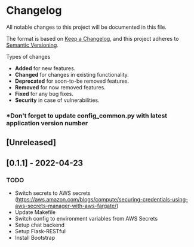 # Changelog

All notable changes to this project will be documented in this file.

The format is based on [Keep a Changelog](https://keepachangelog.com/en/1.0.0/),
and this project adheres to [Semantic Versioning](https://semver.org/spec/v2.0.0.html).

Types of changes
* **Added** for new features.
* **Changed** for changes in existing functionality.
* **Deprecated** for soon-to-be removed features.
* **Removed** for now removed features.
* **Fixed** for any bug fixes.
* **Security** in case of vulnerabilities.

### *Don't forget to update config_common.py with latest application version number

## [Unreleased]


## [0.1.1] - 2022-04-23
### TODO
- Switch secrets to AWS secrets (https://aws.amazon.com/blogs/compute/securing-credentials-using-aws-secrets-manager-with-aws-fargate/)
- Update Makefile
- Switch config to environment variables from AWS Secrets
- Setup chat backend
- Setup Flask-RESTful
- Install Bootstrap